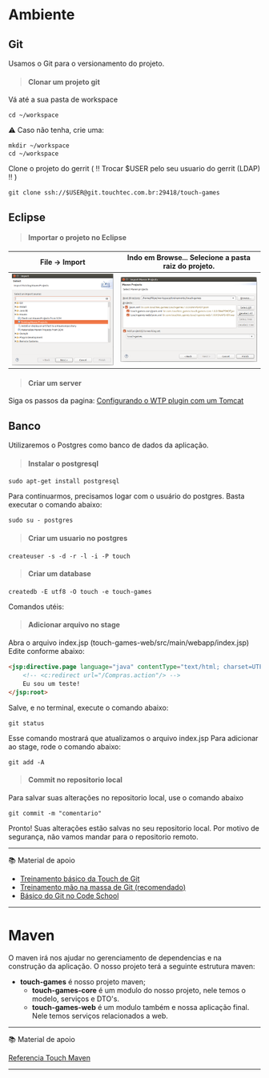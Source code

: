 # Ambiente

## Git

Usamos o Git para o versionamento do projeto.

> #### Clonar um projeto git

Vá até a sua pasta de workspace

```
cd ~/workspace
```

:warning: Caso não tenha, crie uma:

```
mkdir ~/workspace
cd ~/workspace
```

Clone o projeto do gerrit ( :bangbang: Trocar $USER pelo seu usuario do gerrit (LDAP) :bangbang: )

```
git clone ssh://$USER@git.touchtec.com.br:29418/touch-games
```


## Eclipse

> #### Importar o projeto no Eclipse


File → Import|Indo em Browse... Selecione a pasta raiz do projeto.
-------------|----------------------------------------------------
![](./img/eclipse1.png)|![](./img/eclipse2.png)


> #### Criar um server

Siga os passos da pagina:
[Configurando o WTP plugin com um Tomcat](http://confluence.touchtec.com.br/display/AMBDEV/Configurando+o+WTP+plugin+com+um+Tomcat)

## Banco

Utilizaremos o Postgres como banco de dados da aplicação.

> #### Instalar o postgresql

```
sudo apt-get install postgresql
```

Para continuarmos, precisamos logar com o usuário do postgres. Basta executar o comando abaixo:

```
sudo su - postgres
```

> #### Criar um usuario no postgres

```
createuser -s -d -r -l -i -P touch
```


> #### Criar um database

```
createdb -E utf8 -O touch -e touch-games
```

Comandos utéis:

> #### Adicionar arquivo no stage

Abra o arquivo index.jsp (touch-games-web/src/main/webapp/index.jsp)
Edite conforme abaixo:

```html
<jsp:directive.page language="java" contentType="text/html; charset=UTF-8" pageEncoding="UTF-8" />
    <!-- <c:redirect url="/Compras.action"/> -->
    Eu sou um teste!
</jsp:root>
```

Salve, e no terminal, execute o comando abaixo:

```
git status
```

Esse comando mostrará que atualizamos o arquivo index.jsp
Para adicionar ao stage, rode o comando abaixo:

```
git add -A
```

> #### Commit no repositorio local

Para salvar suas alterações no repositorio local, use o comando abaixo

```
git commit -m "comentario"
```

Pronto! Suas alterações estão salvas no seu repositorio local.
Por motivo de segurança, não vamos mandar para o repositorio remoto.

---
:books: Material de apoio

* [Treinamento básico da Touch de Git](http://confluence.touchtec.com.br/display/AMBDEV/Git)
* [Treinamento mão na massa de Git (recomendado)](http://confluence.touchtec.com.br/pages/viewpage.action?pageId=234295302)
* [Básico do Git no Code School](https://www.codeschool.com/courses/try-git)
---

# Maven

O maven irá nos ajudar no gerenciamento de dependencias e na construção da aplicação.
O nosso projeto terá a seguinte estrutura maven:
* **touch-games** é nosso projeto maven;
    * **touch-games-core** é um modulo do nosso projeto, nele temos o modelo, serviços e DTO's.
    * **touch-games-web** é um modulo também e nossa aplicação final. Nele temos serviços relacionados a web.

---
:books: Material de apoio

[Referencia Touch Maven](http://confluence.touchtec.com.br/display/AMBDEV/Maven)

---